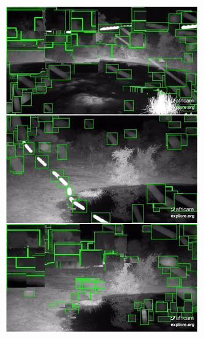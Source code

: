 ![20200625-231541-234546](in/20200625/20200625-231541-234546_0_.jpg)
![20200625-234551-000001](in/20200625/20200625-234551-000001_0_.jpg)
![20200626-000006-003011](in/20200626/20200626-000006-003011_0_.jpg)
